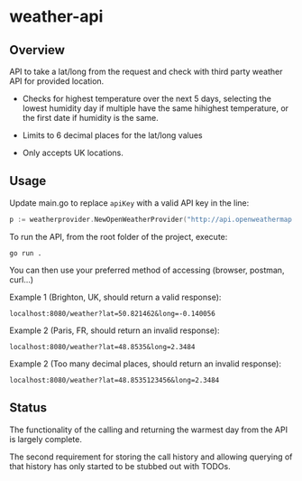 # weather-api

## Overview
API to take a lat/long from the request and check with third party weather API for provided location.

 - Checks for highest temperature over the next 5 days, selecting the lowest humidity day if multiple have the same hihighest temperature, or the first date if humidity is the same.

 - Limits to 6 decimal places for the lat/long values

 - Only accepts UK locations.

## Usage
Update main.go to replace `apiKey` with a valid API key in the line:
```go
p := weatherprovider.NewOpenWeatherProvider("http://api.openweathermap.org", "apiKey")
```

To run the API, from the root folder of the project, execute:
```
go run .
```

You can then use your preferred method of accessing (browser, postman, curl...)

Example 1 (Brighton, UK, should return a valid response):

```
localhost:8080/weather?lat=50.821462&long=-0.140056
```

Example 2 (Paris, FR, should return an invalid response):

```
localhost:8080/weather?lat=48.8535&long=2.3484
```

Example 2 (Too many decimal places, should return an invalid response):

```
localhost:8080/weather?lat=48.8535123456&long=2.3484
```

## Status
The functionality of the calling and returning the warmest day from the API is largely complete.

The second requirement for storing the call history and allowing querying of that history has only started to be stubbed out with TODOs.